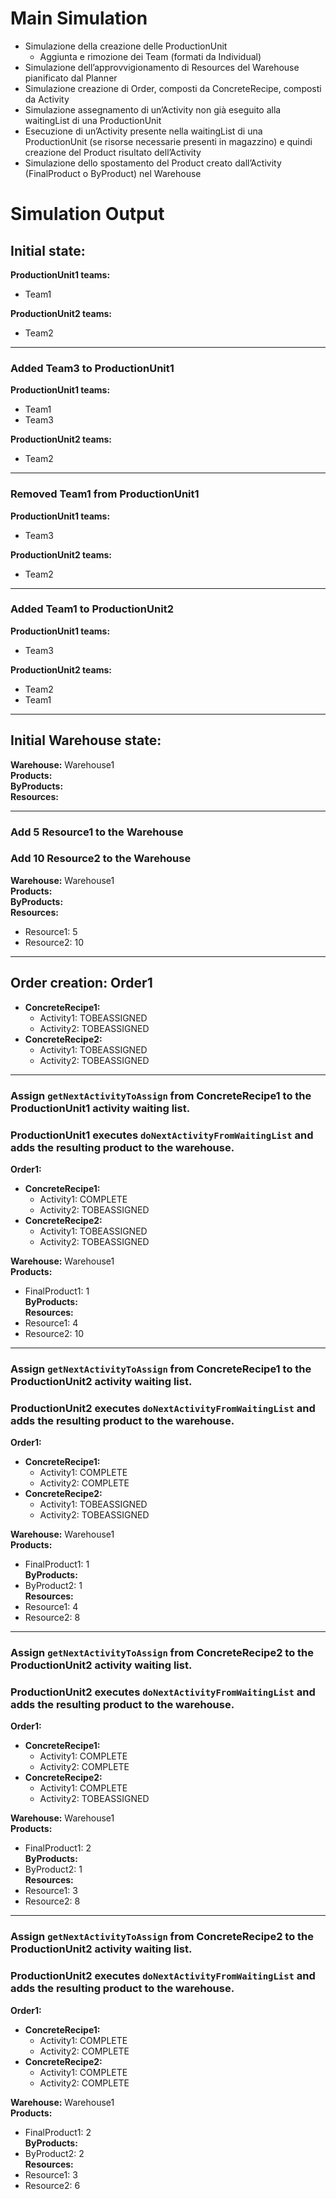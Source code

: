 # Main Simulation
- Simulazione della creazione delle ProductionUnit
    - Aggiunta e rimozione dei Team (formati da Individual)
- Simulazione dell’approvvigionamento di Resources del Warehouse pianificato dal Planner
- Simulazione creazione di Order, composti da ConcreteRecipe, composti da Activity
- Simulazione assegnamento di un’Activity non già eseguito alla waitingList di una ProductionUnit
- Esecuzione di un’Activity presente nella waitingList di una ProductionUnit (se risorse necessarie presenti in magazzino) e quindi creazione del Product risultato dell’Activity
- Simulazione dello spostamento del Product creato dall’Activity (FinalProduct o ByProduct) nel Warehouse
  
# Simulation Output
## Initial state:
**ProductionUnit1 teams:**
- Team1

**ProductionUnit2 teams:**
- Team2

---

### Added Team3 to ProductionUnit1
**ProductionUnit1 teams:**
- Team1
- Team3

**ProductionUnit2 teams:**
- Team2

---

### Removed Team1 from ProductionUnit1
**ProductionUnit1 teams:**
- Team3

**ProductionUnit2 teams:**
- Team2

---

### Added Team1 to ProductionUnit2
**ProductionUnit1 teams:**
- Team3

**ProductionUnit2 teams:**
- Team2
- Team1

---

## Initial Warehouse state:
**Warehouse:** Warehouse1  
**Products:**  
**ByProducts:**  
**Resources:**

---

### Add 5 Resource1 to the Warehouse
### Add 10 Resource2 to the Warehouse

**Warehouse:** Warehouse1  
**Products:**  
**ByProducts:**  
**Resources:**
- Resource1: 5
- Resource2: 10

---

## Order creation: Order1
- **ConcreteRecipe1:**
    - Activity1: TOBEASSIGNED
    - Activity2: TOBEASSIGNED
- **ConcreteRecipe2:**
    - Activity1: TOBEASSIGNED
    - Activity2: TOBEASSIGNED

---

### Assign `getNextActivityToAssign` from ConcreteRecipe1 to the ProductionUnit1 activity waiting list.

### ProductionUnit1 executes `doNextActivityFromWaitingList` and adds the resulting product to the warehouse.

**Order1:**
- **ConcreteRecipe1:**
    - Activity1: COMPLETE
    - Activity2: TOBEASSIGNED
- **ConcreteRecipe2:**
    - Activity1: TOBEASSIGNED
    - Activity2: TOBEASSIGNED

**Warehouse:** Warehouse1  
**Products:**
- FinalProduct1: 1  
  **ByProducts:**  
  **Resources:**
- Resource1: 4
- Resource2: 10

---

### Assign `getNextActivityToAssign` from ConcreteRecipe1 to the ProductionUnit2 activity waiting list.

### ProductionUnit2 executes `doNextActivityFromWaitingList` and adds the resulting product to the warehouse.

**Order1:**
- **ConcreteRecipe1:**
    - Activity1: COMPLETE
    - Activity2: COMPLETE
- **ConcreteRecipe2:**
    - Activity1: TOBEASSIGNED
    - Activity2: TOBEASSIGNED

**Warehouse:** Warehouse1  
**Products:**
- FinalProduct1: 1  
  **ByProducts:**
- ByProduct2: 1  
  **Resources:**
- Resource1: 4
- Resource2: 8

---

### Assign `getNextActivityToAssign` from ConcreteRecipe2 to the ProductionUnit2 activity waiting list.

### ProductionUnit2 executes `doNextActivityFromWaitingList` and adds the resulting product to the warehouse.

**Order1:**
- **ConcreteRecipe1:**
    - Activity1: COMPLETE
    - Activity2: COMPLETE
- **ConcreteRecipe2:**
    - Activity1: COMPLETE
    - Activity2: TOBEASSIGNED

**Warehouse:** Warehouse1  
**Products:**
- FinalProduct1: 2  
  **ByProducts:**
- ByProduct2: 1  
  **Resources:**
- Resource1: 3
- Resource2: 8

---

### Assign `getNextActivityToAssign` from ConcreteRecipe2 to the ProductionUnit2 activity waiting list.

### ProductionUnit2 executes `doNextActivityFromWaitingList` and adds the resulting product to the warehouse.

**Order1:**
- **ConcreteRecipe1:**
    - Activity1: COMPLETE
    - Activity2: COMPLETE
- **ConcreteRecipe2:**
    - Activity1: COMPLETE
    - Activity2: COMPLETE

**Warehouse:** Warehouse1  
**Products:**
- FinalProduct1: 2  
  **ByProducts:**
- ByProduct2: 2  
  **Resources:**
- Resource1: 3
- Resource2: 6
